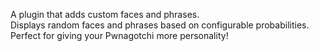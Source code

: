 <p class="has-line-data" data-line-start="0" data-line-end="3">A plugin that adds custom faces and phrases.<br>
Displays random faces and phrases based on configurable probabilities.<br>
Perfect for giving your Pwnagotchi more personality!</p>
